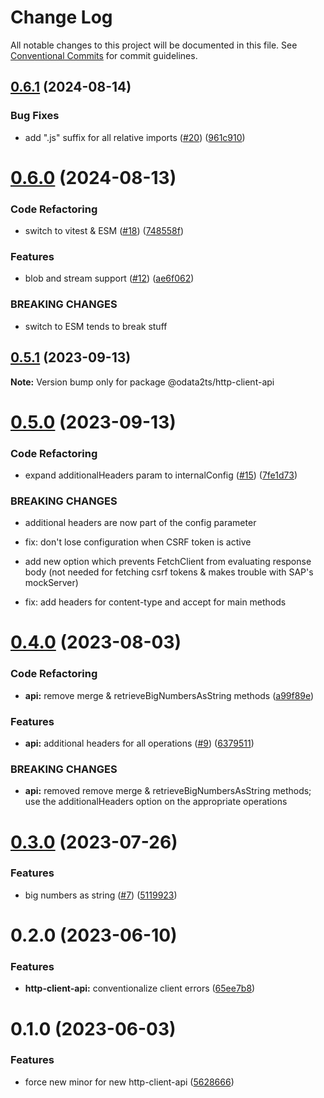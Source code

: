 # Change Log

All notable changes to this project will be documented in this file.
See [Conventional Commits](https://conventionalcommits.org) for commit guidelines.

## [0.6.1](https://github.com/odata2ts/http-client/compare/@odata2ts/http-client-api@0.6.0...@odata2ts/http-client-api@0.6.1) (2024-08-14)

### Bug Fixes

* add ".js" suffix for all relative imports ([#20](https://github.com/odata2ts/http-client/issues/20)) ([961c910](https://github.com/odata2ts/http-client/commit/961c91002c8b1e9a7a6256cccd6b6d0ec9c142cd))

# [0.6.0](https://github.com/odata2ts/http-client/compare/@odata2ts/http-client-api@0.5.1...@odata2ts/http-client-api@0.6.0) (2024-08-13)

### Code Refactoring

* switch to vitest & ESM ([#18](https://github.com/odata2ts/http-client/issues/18)) ([748558f](https://github.com/odata2ts/http-client/commit/748558f1e3f699085ade1058b1459c843f60994f))

### Features

* blob and stream support ([#12](https://github.com/odata2ts/http-client/issues/12)) ([ae6f062](https://github.com/odata2ts/http-client/commit/ae6f062371a0ad11707fa3f9edff9571998edb5b))

### BREAKING CHANGES

* switch to ESM tends to break stuff

## [0.5.1](https://github.com/odata2ts/http-client/compare/@odata2ts/http-client-api@0.5.0...@odata2ts/http-client-api@0.5.1) (2023-09-13)

**Note:** Version bump only for package @odata2ts/http-client-api

# [0.5.0](https://github.com/odata2ts/http-client/compare/@odata2ts/http-client-api@0.4.0...@odata2ts/http-client-api@0.5.0) (2023-09-13)

### Code Refactoring

* expand additionalHeaders param to internalConfig ([#15](https://github.com/odata2ts/http-client/issues/15)) ([7fe1d73](https://github.com/odata2ts/http-client/commit/7fe1d73a7436f64b84a060bd1dbf9e121ef901ce))

### BREAKING CHANGES

* additional headers are now part of the config parameter

* fix: don't lose configuration when CSRF token is active

* add new option which prevents FetchClient from evaluating response body (not needed for fetching csrf tokens & makes trouble with SAP's mockServer)

* fix: add headers for content-type and accept for main methods

# [0.4.0](https://github.com/odata2ts/http-client/compare/@odata2ts/http-client-api@0.3.0...@odata2ts/http-client-api@0.4.0) (2023-08-03)

### Code Refactoring

* **api:** remove merge & retrieveBigNumbersAsString methods ([a99f89e](https://github.com/odata2ts/http-client/commit/a99f89ee7782733ba75543b3abd03a3060e5e7dc))

### Features

* **api:** additional headers for all operations ([#9](https://github.com/odata2ts/http-client/issues/9)) ([6379511](https://github.com/odata2ts/http-client/commit/637951126118aeb020d68ce16e48ea80e98987e1))

### BREAKING CHANGES

* **api:** removed remove merge & retrieveBigNumbersAsString methods; use the additionalHeaders option on the appropriate operations

# [0.3.0](https://github.com/odata2ts/http-client/compare/@odata2ts/http-client-api@0.2.0...@odata2ts/http-client-api@0.3.0) (2023-07-26)

### Features

* big numbers as string ([#7](https://github.com/odata2ts/http-client/issues/7)) ([5119923](https://github.com/odata2ts/http-client/commit/5119923a79c2e61ca7762d5cba01fbac8e9ae759))

# 0.2.0 (2023-06-10)

### Features

* **http-client-api:** conventionalize client errors ([65ee7b8](https://github.com/odata2ts/http-client/commit/65ee7b811379881332839236692889b0414bd008))

# 0.1.0 (2023-06-03)

### Features

* force new minor for new http-client-api ([5628666](https://github.com/odata2ts/odata2ts/commit/56286668abf6fe5f3c0639f07a4a9f99cc549068))
